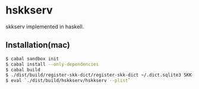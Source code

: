 hskkserv
===
skkserv implemented in haskell.

Installation(mac)
---

```.bash
$ cabal sandbox init
$ cabal install --only-dependencies
$ cabal build
$ ./dist/build/register-skk-dict/register-skk-dict ~/.dict.sqlite3 SKK-JISYO.L
$ eval `./dist/build/hskkserv/hskkserv --plist`
```
